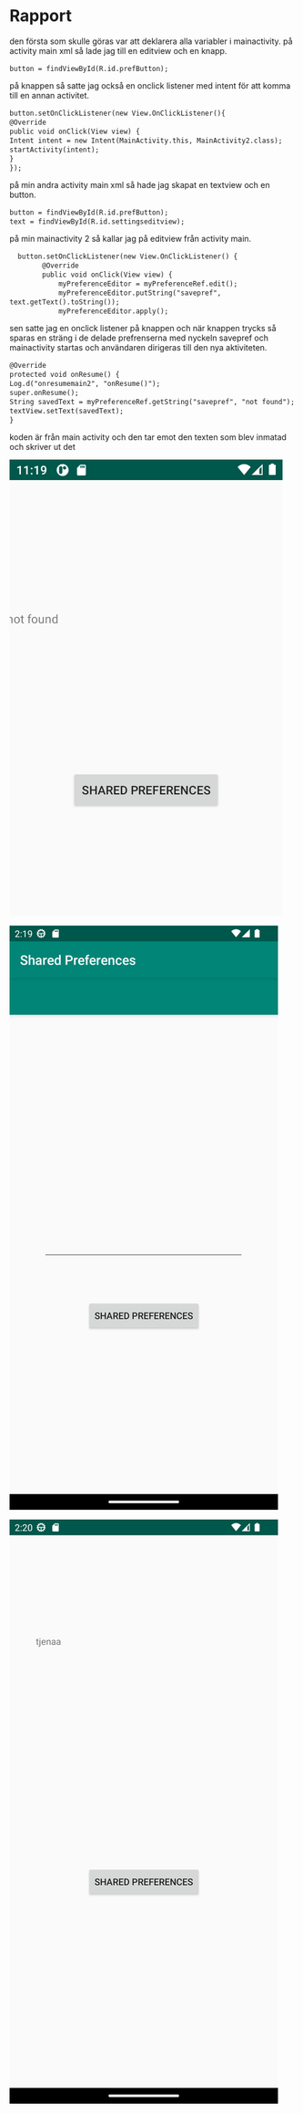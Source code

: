 
# Rapport
den första som skulle göras var att deklarera alla variabler i mainactivity. på activity main xml så lade jag till en editview och en knapp.

    button = findViewById(R.id.prefButton);
på knappen så satte jag också en onclick listener med intent för att komma till en annan activitet.

    button.setOnClickListener(new View.OnClickListener(){
    @Override
    public void onClick(View view) {
    Intent intent = new Intent(MainActivity.this, MainActivity2.class);
    startActivity(intent);
    }
    });
på min andra activity main xml så hade jag skapat en textview och en button.

    button = findViewById(R.id.prefButton);
    text = findViewById(R.id.settingseditview);

 på min mainactivity 2 så kallar jag på editview från activity main.

      button.setOnClickListener(new View.OnClickListener() {
            @Override
            public void onClick(View view) {
                myPreferenceEditor = myPreferenceRef.edit();
                myPreferenceEditor.putString("savepref", text.getText().toString());
                myPreferenceEditor.apply();
sen satte jag en onclick listener på knappen och när knappen trycks så sparas en sträng i de delade prefrenserna med nyckeln savepref och mainactivity startas och användaren dirigeras till den nya aktiviteten.

    @Override
    protected void onResume() {
    Log.d("onresumemain2", "onResume()");
    super.onResume();
    String savedText = myPreferenceRef.getString("savepref", "not found");
    textView.setText(savedText);
    }

koden är från main activity och den tar emot den texten som blev inmatad och skriver ut det 


![](bild1.png)

![](bild2.png)

![](bild3.png)

